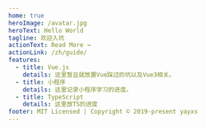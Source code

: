 ```yaml
---
home: true
heroImage: /avatar.jpg
heroText: Hello World
tagline: 欢迎入坑
actionText: Read More →
actionLink: /zh/guide/
features:
  - title: Vue.js
    details: 这里暂且就放置Vue踩过的坑以及Vue3相关。
  - title: 小程序
    details: 这里记录小程序学习的进度。
  - title: TypeScript
    details: 这里放TS的进度
footer: MIT Licensed | Copyright © 2019-present yayxs
---
```

